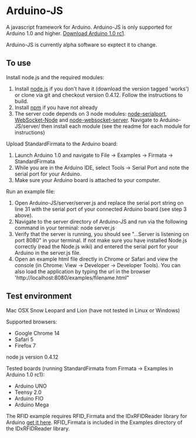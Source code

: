 Arduino-JS
===

A javascript framework for Arduino. Arduino-JS is only supported for Arduino 1.0 and higher. [Download Arduino 1.0 rc1](http://code.google.com/p/arduino/wiki/Arduino1).

Arduino-JS is currently alpha software so exptect it to change.

To use
---

Install node.js and the required modules:

1. Install [node.js](http://www.github.com/joyent/node) if you don't have it (download the version tagged 'works') or clone via git and checkout version 0.4.12. Follow the instructions to build.
2. Install [npm](http://npmjs.org/) if you have not already
3. The server code depends on 3 node modules: [node-serialport](https://github.com/voodootikigod/node-serialport), [WebSocket-Node](https://github.com/Worlize/WebSocket-Node) and [node-websocket-server](https://github.com/miksago/node-websocket-server). Navigate to Arduino-JS/server/ then install each module (see the readme for each module for instructions)

Upload StandardFirmata to the Arduino board:

1. Launch Arduino 1.0 and navigate to File -> Examples -> Firmata -> StandardFirmata
2. While you are in the Arduino IDE, select Tools -> Serial Port and note the serial port for your Arduino.
3. Make sure your Arduino board is attached to your computer.

Run an example file:

1. Open Arduino-JS/server/server.js and replace the serial port string on line 31 with the serial port of your connected Arduino board (see step 3 above).
2. Navigate to the server directory of Arduino-JS and run via the following command in your terminal: node server.js
3. Verify that the server is running, you should see "...Server is listening on port 8080" in your terminal. If not make sure you have installed Node.js correctly (read the Node.js wiki) and entered the serial port for your Arduino in the server.js file.
4. Open an example html file directly in Chrome or Safari and view the console (in Chrome: View -> Developer -> Developer Tools). You can also load the application by typing the url in the browser 'http://localhost:8080/examples/filename.html"

Test environment
---

Mac OSX Snow Leopard and Lion (have not tested in Linux or Windows)

Supported browsers:

- Google Chrome 14
- Safari 5
- Firefox 7

node js version 0.4.12

Tested boards (running StandardFirmata from Firmata -> Examples in Arduino 1.0 rc1):

- Arduino UNO
- Teensy 2.0
- Arduino FIO
- Arduino Mega

The RFID example requires RFID_Firmata and the IDxRFIDReader library for Arduino [get it here](https://github.com/soundanalogous/IDxRFIDReader). RFID_Firmata is included in the Examples directory of the IDxRFIDReader library.



